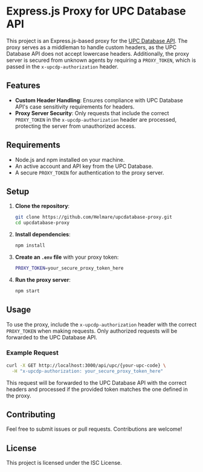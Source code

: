 # Express.js Proxy for UPC Database API

This project is an Express.js-based proxy for the [UPC Database API](https://api.upcdatabase.org). The proxy serves as a middleman to handle custom headers, as the UPC Database API does not accept lowercase headers. Additionally, the proxy server is secured from unknown agents by requiring a `PROXY_TOKEN`, which is passed in the `x-upcdp-authorization` header.

## Features

- **Custom Header Handling**: Ensures compliance with UPC Database API's case sensitivity requirements for headers.
- **Proxy Server Security**: Only requests that include the correct `PROXY_TOKEN` in the `x-upcdp-authorization` header are processed, protecting the server from unauthorized access.

## Requirements

- Node.js and npm installed on your machine.
- An active account and API key from the UPC Database.
- A secure `PROXY_TOKEN` for authentication to the proxy server.

## Setup

1. **Clone the repository**:
    ```bash
    git clone https://github.com/Helmare/upcdatabase-proxy.git
    cd upcdatabase-proxy
    ```

2. **Install dependencies**:
    ```bash
    npm install
    ```

3. **Create an `.env` file** with your proxy token:
    ```bash
    PROXY_TOKEN=your_secure_proxy_token_here
    ```

4. **Run the proxy server**:
    ```bash
    npm start
    ```

## Usage

To use the proxy, include the `x-upcdp-authorization` header with the correct `PROXY_TOKEN` when making requests. Only authorized requests will be forwarded to the UPC Database API.

### Example Request

```bash
curl -X GET http://localhost:3000/api/upc/{your-upc-code} \
  -H "x-upcdp-authorization: your_secure_proxy_token_here"
```

This request will be forwarded to the UPC Database API with the correct headers and processed if the provided token matches the one defined in the proxy.

## Contributing

Feel free to submit issues or pull requests. Contributions are welcome!

## License

This project is licensed under the ISC License.
